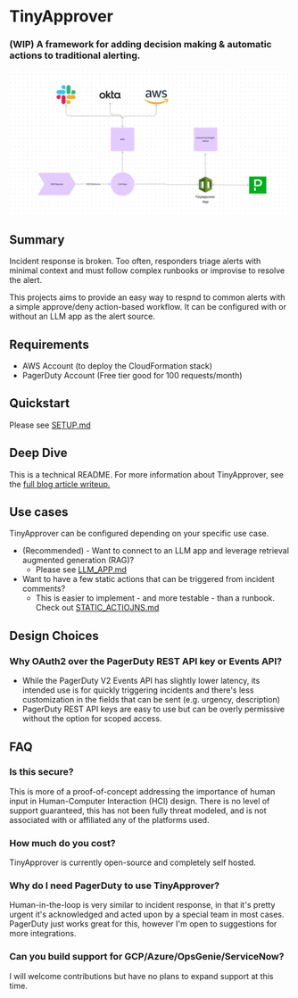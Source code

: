 # TinyApprover
### (WIP) A framework for adding decision making & automatic actions to traditional alerting.

![TinyApprover Architecture Diagram](image.png)

## Summary
Incident response is broken. Too often, responders triage alerts with minimal context and must follow complex runbooks or improvise to resolve the alert.

This projects aims to provide an easy way to respnd to common alerts with a simple approve/deny action-based workflow. It can be configured with or without an LLM app as the alert source.


## Requirements
- AWS Account (to deploy the CloudFormation stack)
- PagerDuty Account (Free tier good for 100 requests/month)

## Quickstart
Please see [SETUP.md](https://github.com/cjfit/tinyapprover/SETUP.md)

## Deep Dive 
This is a technical README. For more information about TinyApprover, see the [full blog article writeup.](https://medium.com/open-door-security/introducing-tinyapprover-extend-traditional-alerting-with-approvals-f4d353e28276)

## Use cases
TinyApprover can be configured depending on your specific use case.
- (Recommended) - Want to connect to an LLM app and leverage retrieval augmented generation (RAG)?
     - Please see [LLM_APP.md](https://github.com/cjfit/tinyapprover/examples/LLM_APP.md)
- Want to have a few static actions that can be triggered from incident comments?
     - This is easier to implement - and more testable - than a runbook. Check out [STATIC_ACTIOJNS.md](https://github.com/cjfit/tinyapprover/examples/STATIC_ACTIONS.md)

## Design Choices
### Why OAuth2 over the PagerDuty REST API key or Events API?
- While the PagerDuty V2 Events API has slightly lower latency, its intended use is for quickly triggering incidents and there's less customization in the fields that can be sent (e.g. urgency, description)
- PagerDuty REST API keys are easy to use but can be overly permissive without the option for scoped access.


## FAQ

### Is this secure?
This is more of a proof-of-concept addressing the importance of human input in Human-Computer Interaction (HCI) design. There is no level of support guaranteed, this has not been fully threat modeled, and is not associated with or affiliated any of the platforms used.

### How much do you cost?

TinyApprover is currently open-source and completely self hosted. 

### Why do I need PagerDuty to use TinyApprover?

Human-in-the-loop is very similar to incident response, in that it's pretty urgent it's acknowledged and acted upon by a special team in most cases. PagerDuty just works great for this, however I'm open to suggestions for more integrations.

### Can you build support for GCP/Azure/OpsGenie/ServiceNow?

I will welcome contributions but have no plans to expand support at this time.